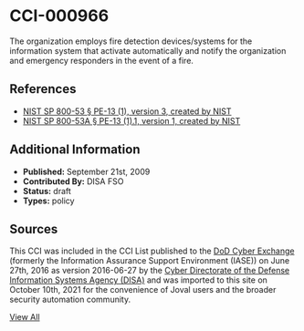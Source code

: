 # CCI-000966

The organization employs fire detection devices/systems for the information system that activate automatically and notify the organization and emergency responders in the event of a fire.

## References ##

* [NIST SP 800-53 § PE-13 (1), version 3, created by NIST](http://csrc.nist.gov/publications/PubsSPs.html)
* [NIST SP 800-53A § PE-13 (1).1, version 1, created by NIST](http://csrc.nist.gov/publications/PubsSPs.html)


## Additional Information ##

* **Published:** September 21st, 2009
* **Contributed By:** DISA FSO
* **Status:** draft
* **Types:** policy

## Sources ##

This CCI was included in the CCI List published to the [DoD Cyber Exchange](https://public.cyber.mil/stigs/cci/)
(formerly the Information Assurance Support Environment (IASE)) on June 27th, 2016 as version
2016-06-27 by the [Cyber Directorate of the Defense Information Systems Agency (DISA)](https://public.cyber.mil/about-cyber/)
and was imported to this site on October 10th, 2021 for the convenience of Joval users and the broader
security automation community.

[View All](../README.md)
